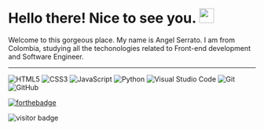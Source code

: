 # Hello there! Nice to see you. <img src="https://emojipedia-us.s3.dualstack.us-west-1.amazonaws.com/thumbs/72/apple/325/speech-balloon_1f4ac.png" width="30px">

Welcome to this gorgeous place. My name is Angel Serrato. I am from Colombia, studying all the techonologies related to Front-end development and Software Engineer.

---

![HTML5](https://img.shields.io/badge/html5-%23E34F26.svg?style=for-the-badge&logo=html5&logoColor=white) ![CSS3](https://img.shields.io/badge/css3-%231572B6.svg?style=for-the-badge&logo=css3&logoColor=white) ![JavaScript](https://img.shields.io/badge/javascript-%23323330.svg?style=for-the-badge&logo=javascript&logoColor=%23F7DF1E) ![Python](https://img.shields.io/badge/python-3670A0?style=for-the-badge&logo=python&logoColor=ffdd54) ![Visual Studio Code](https://img.shields.io/badge/Visual%20Studio%20Code-0078d7.svg?style=for-the-badge&logo=visual-studio-code&logoColor=white) ![Git](https://img.shields.io/badge/git-%23F05033.svg?style=for-the-badge&logo=git&logoColor=white) ![GitHub](https://img.shields.io/badge/github-%23121011.svg?style=for-the-badge&logo=github&logoColor=white) 

[![forthebadge](https://forthebadge.com/images/badges/built-with-love.svg)](https://forthebadge.com)

![visitor badge](https://visitor-badge.glitch.me/badge?page_id=jwenjian.visitor-badge&left_color=gray&right_color=green&left_text=Hello%20Visitors)
